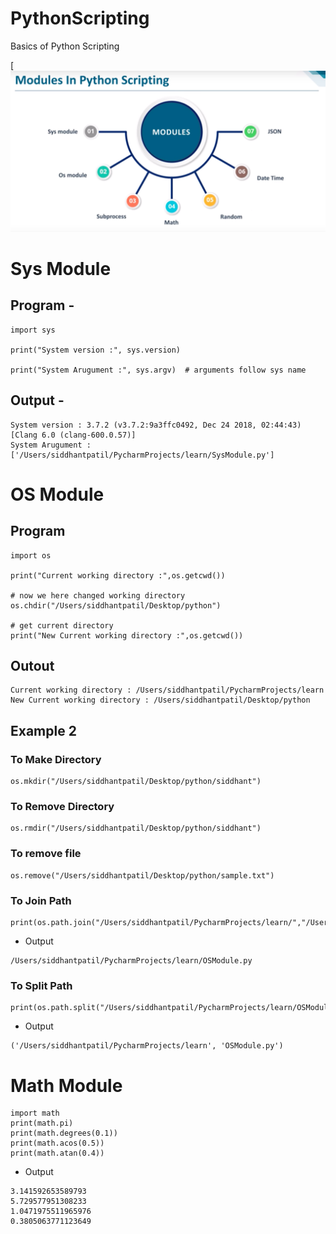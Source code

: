 # PythonScripting
Basics of Python Scripting <br>

[![](https://github.com/siddhpatil6/PythonScripting/blob/master/pythonScripting.png)





# Sys Module

## Program -

```
import sys

print("System version :", sys.version)

print("System Arugument :", sys.argv)  # arguments follow sys name

```

## Output -

```
System version : 3.7.2 (v3.7.2:9a3ffc0492, Dec 24 2018, 02:44:43) 
[Clang 6.0 (clang-600.0.57)]
System Arugument : ['/Users/siddhantpatil/PycharmProjects/learn/SysModule.py']
```


# OS Module

## Program
```
import os

print("Current working directory :",os.getcwd())

# now we here changed working directory
os.chdir("/Users/siddhantpatil/Desktop/python")

# get current directory
print("New Current working directory :",os.getcwd())
```

## Outout
```
Current working directory : /Users/siddhantpatil/PycharmProjects/learn
New Current working directory : /Users/siddhantpatil/Desktop/python
```

## Example 2
### To Make Directory
```
os.mkdir("/Users/siddhantpatil/Desktop/python/siddhant")
```

### To Remove Directory

```
os.rmdir("/Users/siddhantpatil/Desktop/python/siddhant")
```

### To remove file
```
os.remove("/Users/siddhantpatil/Desktop/python/sample.txt")
```

### To Join Path
```
print(os.path.join("/Users/siddhantpatil/PycharmProjects/learn/","/Users/siddhantpatil/PycharmProjects/learn/OSModule.py"))
```
* Output
```
/Users/siddhantpatil/PycharmProjects/learn/OSModule.py

```

### To Split Path

```
print(os.path.split("/Users/siddhantpatil/PycharmProjects/learn/OSModule.py"))
```

* Output
```
('/Users/siddhantpatil/PycharmProjects/learn', 'OSModule.py')
```

# Math Module
```
import math
print(math.pi)
print(math.degrees(0.1))
print(math.acos(0.5))
print(math.atan(0.4))
```
* Output
```
3.141592653589793
5.729577951308233
1.0471975511965976
0.3805063771123649
```
